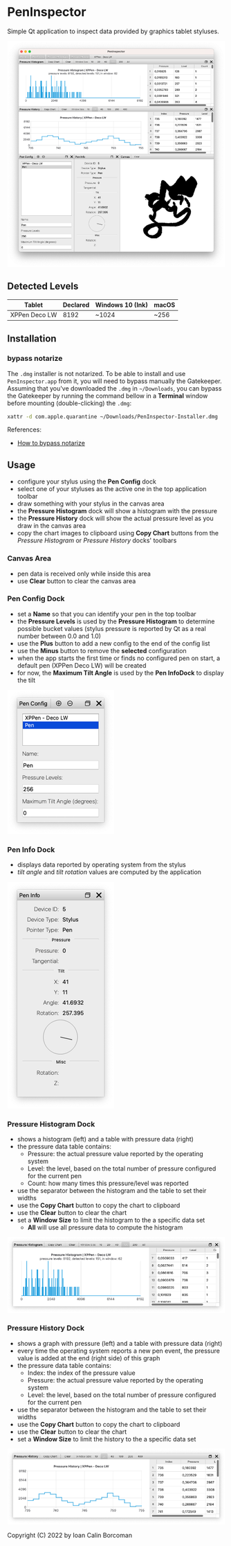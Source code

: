 # PenInspector

Simple Qt application to inspect data provided by graphics tablet styluses.

![main window](docs/main_window.png)

## Detected Levels

| Tablet | Declared | Windows 10 (Ink) | macOS |
|---|---|---|---|
| XPPen Deco LW | 8192 | ~1024 | ~256 |

## Installation

### bypass notarize

The `.dmg` installer is not notarized. To be able to install and use `PenInspector.app` from it, you will need to bypass manually the Gatekeeper. Assuming that you've downloaded the `.dmg` in `~/Downloads`, you can bypass the Gatekeeper by running the command bellow in a **Terminal** window before mounting (double-clicking) the `.dmg`:

```sh
xattr -d com.apple.quarantine ~/Downloads/PenInspector-Installer.dmg
```

References:

* [How to bypass notarize ](http://www.pa-software.com/documentation/Bypass_Notarize/)

## Usage

* configure your stylus using the **Pen Config** dock
* select one of your styluses as the active one in the top application toolbar
* draw something with your stylus in the canvas area
* the **Pressure Histogram** dock will show a histogram with the pressure
* the **Pressure History** dock will show the actual pressure level as you draw in the canvas area
* copy the chart images to clipboard using **Copy Chart** buttons from the *Pressure Histogram* or *Pressure History* docks' toolbars

### Canvas Area

* pen data is received only while inside this area
* use **Clear** button to clear the canvas area

### Pen Config Dock

* set a **Name** so that you can identify your pen in the top toolbar
* the **Pressure Levels** is used by the **Pressure Histogram** to determine possible bucket values (stylus pressure is reported by Qt as a real number between 0.0 and 1.0)
* use the **Plus** button to add a new config to the end of the config list
* use the **Minus** button to remove the **selected** configuration
* when the app starts the first time or finds no configured pen on start, a default pen (XPPen Deco LW) will be created
* for now, the **Maximum Tilt Angle** is used by the **Pen InfoDock** to display the tilt

![pen config](docs/pen_config_dock.png)

### Pen Info Dock

* displays data reported by operating system from the stylus
* *tilt angle* and *tilt rotation* values are computed by the application

![pen info](docs/pen_info_dock.png)

### Pressure Histogram Dock

* shows a histogram (left) and a table with pressure data (right)
* the pressure data table contains:
  * Pressure: the actual pressure value reported by the operating system
  * Level: the level, based on the total number of pressure configured for the current pen
  * Count: how many times this pressure/level was reported
* use the separator between the histogram and the table to set their widths
* use the **Copy Chart** button to copy the chart to clipboard
* use the **Clear** button to clear the chart
* set a **Window Size** to limit the histogram to the a specific data set
  * **All** will use all pressure data to compute the histogram

![pressure histogram](docs/pressure_histogram_dock.png)

### Pressure History Dock

* shows a graph with pressure (left) and a table with pressure data (right)
* every time the operating system reports a new pen event, the pressure value is added at the end (right side) of this graph
* the pressure data table contains:
  * Index: the index of the pressure value
  * Pressure: the actual pressure value reported by the operating system
  * Level: the level, based on the total number of pressure configured for the current pen
* use the separator between the histogram and the table to set their widths
* use the **Copy Chart** button to copy the chart to clipboard
* use the **Clear** button to clear the chart
* set a **Window Size** to limit the history to the a specific data set

![pressure history](docs/pressure_history_dock.png)

Copyright (C) 2022 by Ioan Calin Borcoman
